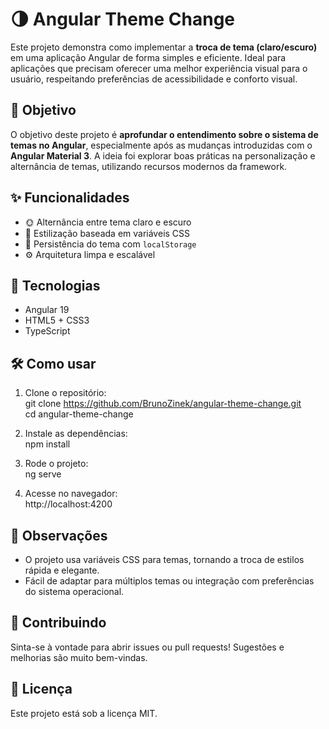 # 🌗 Angular Theme Change

Este projeto demonstra como implementar a **troca de tema (claro/escuro)** em uma aplicação Angular de forma simples e eficiente. Ideal para aplicações que precisam oferecer uma melhor experiência visual para o usuário, respeitando preferências de acessibilidade e conforto visual.

## 🎯 Objetivo

O objetivo deste projeto é **aprofundar o entendimento sobre o sistema de temas no Angular**, especialmente após as mudanças introduzidas com o **Angular Material 3**. A ideia foi explorar boas práticas na personalização e alternância de temas, utilizando recursos modernos da framework.

## ✨ Funcionalidades

- 🌞 Alternância entre tema claro e escuro  
- 🎨 Estilização baseada em variáveis CSS  
- 💾 Persistência do tema com `localStorage`  
- ⚙️ Arquitetura limpa e escalável  

## 🚀 Tecnologias

- Angular 19  
- HTML5 + CSS3  
- TypeScript  

## 🛠️ Como usar

1. Clone o repositório:  
   git clone https://github.com/BrunoZinek/angular-theme-change.git  
   cd angular-theme-change

2. Instale as dependências:  
   npm install

3. Rode o projeto:  
   ng serve

4. Acesse no navegador:  
   http://localhost:4200

## 📌 Observações

- O projeto usa variáveis CSS para temas, tornando a troca de estilos rápida e elegante.
- Fácil de adaptar para múltiplos temas ou integração com preferências do sistema operacional.

## 🤝 Contribuindo

Sinta-se à vontade para abrir issues ou pull requests! Sugestões e melhorias são muito bem-vindas.

## 📄 Licença

Este projeto está sob a licença MIT.
